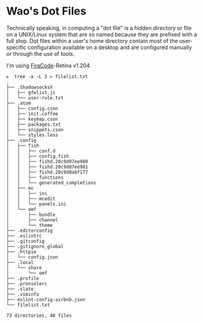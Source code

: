 # Wao's Dot Files
Technically speaking, in computing a "dot file" is a hidden directory or file on a UNIX/Linux system that are so named because they are prefixed with a full stop. Dot files within a user's home directory contain most of the user-specific configuration available on a desktop and are configured manually or through the use of tools.

I'm using [FiraCode](https://github.com/tonsky/FiraCode)-Retina v1.204
```
⫸  tree -a -L 3 > filelist.txt
.
├── .ShadowsocksX
│   ├── gfwlist.js
│   └── user-rule.txt
├── .atom
│   ├── config.cson
│   ├── init.coffee
│   ├── keymap.cson
│   ├── packages.txt
│   ├── snippets.cson
│   └── styles.less
├── .config
│   ├── fish
│   │   ├── conf.d
│   │   ├── config.fish
│   │   ├── fishd.20c9d07ee980
│   │   ├── fishd.20c9d07ee981
│   │   ├── fishd.20c9d0abf177
│   │   ├── functions
│   │   └── generated_completions
│   ├── mc
│   │   ├── ini
│   │   ├── mcedit
│   │   └── panels.ini
│   └── omf
│       ├── bundle
│       ├── channel
│       └── theme
├── .editorconfig
├── .eslintrc
├── .gitconfig
├── .gitignore_global
├── .httpie
│   └── config.json
├── .local
│   └── share
│       └── omf
├── .profile
├── .pronsolerc
├── .slate
├── .viminfo
├── eslint-config-airbnb.json
└── filelist.txt

73 directories, 48 files
```
